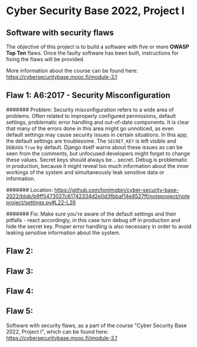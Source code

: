 # Cyber Security Base 2022, Project I

## Software with security flaws

The objective of this project is to build a software with five or more **OWASP Top Ten** flaws. Once the faulty software has been built, instructions for fixing the flaws will be provided. 

More information about the course can be found here: https://cybersecuritybase.mooc.fi/module-3.1

## Flaw 1: A6:2017 - Security Misconfiguration

####### Problem: 
Security misconfiguration refers to a wide area of problems. Often related to improperly configured permissions, default settings, problematic error handling and out-of-date components. It is clear that many of the errors done in this area might go unnoticed, as even default settings may cause security issues in certain situations. 
In this app, the default settings are troublesome. The `SECRET_KEY` is left visible and `DEBUG`is `True` by default. Django itself warns about these issues as can be seen from the comments, but unfocused developers might forget to change these values. Secret keys should always be... secret. Debug is problematic in production, because it might reveal too much information about the inner workings of the system and simultaneously leak sensitive data or information.

####### Location: 
https://github.com/tonimobin/cyber-security-base-2022/blob/b9ff5473027c61742334d2e0d3fbbaf14e8527ff/noteproject/noteproject/settings.py#L22-L26

####### Fix: Make sure you're aware of the default settings and their pitfalls - react accordingly, in this case turn debug off in production and hide the secret key. Proper error handling is also necessary in order to avoid leaking sensitive information about the system. 

## Flaw 2: 

## Flaw 3: 

## Flaw 4: 

## Flaw 5: 

Software with security flaws, as a part of the course "Cyber Security Base 2022, Project I", which can be found here: https://cybersecuritybase.mooc.fi/module-3.1


